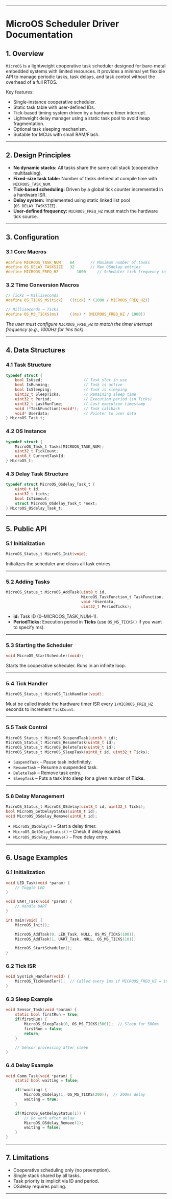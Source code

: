 
---

# **MicroOS Scheduler Driver Documentation**

## **1. Overview**

`MicroOS` is a lightweight cooperative task scheduler designed for bare-metal embedded systems with limited resources. It provides a minimal yet flexible API to manage periodic tasks, task delays, and task control without the overhead of a full RTOS.

Key features:

* Single-instance cooperative scheduler.
* Static task table with user-defined IDs.
* Tick-based timing system driven by a hardware timer interrupt.
* Lightweight delay manager using a static task pool to avoid heap fragmentation.
* Optional task sleeping mechanism.
* Suitable for MCUs with small RAM/Flash.

---

## **2. Design Principles**

* **No dynamic stacks:** All tasks share the same call stack (cooperative multitasking).
* **Fixed-size task table:** Number of tasks defined at compile time with `MICROOS_TASK_NUM`.
* **Tick-based scheduling:** Driven by a global tick counter incremented in a hardware ISR.
* **Delay system:** Implemented using static linked list pool (`OS_DELAY_TASKSIZE`).
* **User-defined frequency:** `MICROOS_FREQ_HZ` must match the hardware tick source.

---

## **3. Configuration**

### **3.1 Core Macros**

```c
#define MICROOS_TASK_NUM    64       // Maximum number of tasks
#define OS_DELAY_TASKSIZE   32       // Max OSdelay entries
#define MICROOS_FREQ_HZ        1000     // Scheduler tick frequency in Hz (must match hardware timer)
```

### **3.2 Time Conversion Macros**

```c
// Ticks → Milliseconds
#define OS_TICKS_MS(tick)   ((tick) * (1000 / MICROOS_FREQ_HZ))

// Milliseconds → Ticks
#define OS_MS_TICKS(ms)     ((ms) * (MICROOS_FREQ_HZ / 1000))
```

*The user must configure `MICROOS_FREQ_HZ` to match the timer interrupt frequency (e.g., 1000Hz for 1ms tick).*

---

## **4. Data Structures**

### **4.1 Task Structure**

```c
typedef struct {
    bool IsUsed;                  // Task slot in use
    bool IsRunning;               // Task is active
    bool IsSleeping;              // Task is sleeping
    uint32_t SleepTicks;          // Remaining sleep time
    uint32_t Period;              // Execution period (in Ticks)
    uint32_t LastRunTime;         // Last execution timestamp
    void (*TaskFunction)(void*);  // Task callback
    void* Userdata;               // Pointer to user data
} MicroOS_Task_t;
```

### **4.2 OS Instance**

```c
typedef struct {
    MicroOS_Task_t Tasks[MICROOS_TASK_NUM];
    uint32_t TickCount;
    uint8_t CurrentTaskId;
} MicroOS_t;
```

### **4.3 Delay Task Structure**

```c
typedef struct MicroOS_OSdelay_Task_t {
    uint8_t id;
    uint32_t ticks;
    bool IsTimeout;
    struct MicroOS_OSdelay_Task_t *next;
} MicroOS_OSdelay_Task_t;
```

---

## **5. Public API**

### **5.1 Initialization**

```c
MicroOS_Status_t MicroOS_Init(void);
```

Initializes the scheduler and clears all task entries.

---

### **5.2 Adding Tasks**

```c
MicroOS_Status_t MicroOS_AddTask(uint8_t id,
                                 MicroOS_TaskFunction_t TaskFunction,
                                 void *Userdata,
                                 uint32_t PeriodTicks);
```

* **id:** Task ID (0–MICROOS\_TASK\_NUM-1).
* **PeriodTicks:** Execution period in **Ticks** (use `OS_MS_TICKS()` if you want to specify ms).

---

### **5.3 Starting the Scheduler**

```c
void MicroOS_StartScheduler(void);
```

Starts the cooperative scheduler. Runs in an infinite loop.

---

### **5.4 Tick Handler**

```c
MicroOS_Status_t MicroOS_TickHandler(void);
```

Must be called inside the hardware timer ISR every `1/MICROOS_FREQ_HZ` seconds to increment `TickCount`.

---

### **5.5 Task Control**

```c
MicroOS_Status_t MicroOS_SuspendTask(uint8_t id);
MicroOS_Status_t MicroOS_ResumeTask(uint8_t id);
MicroOS_Status_t MicroOS_DeleteTask(uint8_t id);
MicroOS_Status_t MicroOS_SleepTask(uint8_t id, uint32_t Ticks);
```

* `SuspendTask` – Pause task indefinitely.
* `ResumeTask` – Resume a suspended task.
* `DeleteTask` – Remove task entry.
* `SleepTask` – Puts a task into sleep for a given number of **Ticks**.

---

### **5.6 Delay Management**

```c
MicroOS_Status_t MicroOS_OSdelay(uint8_t id, uint32_t Ticks);
bool MicroOS_GetDelayStatus(uint8_t id);
void MicroOS_OSdelay_Remove(uint8_t id);
```

* `MicroOS_OSdelay()` – Start a delay timer.
* `MicroOS_GetDelayStatus()` – Check if delay expired.
* `MicroOS_OSdelay_Remove()` – Free delay entry.

---

## **6. Usage Examples**

### **6.1 Initialization**

```c
void LED_Task(void *param) {
    // Toggle LED
}

void UART_Task(void *param) {
    // Handle UART
}

int main(void) {
    MicroOS_Init();

    MicroOS_AddTask(0, LED_Task, NULL, OS_MS_TICKS(100));
    MicroOS_AddTask(1, UART_Task, NULL, OS_MS_TICKS(10));

    MicroOS_StartScheduler();
}
```

### **6.2 Tick ISR**

```c
void SysTick_Handler(void) {
    MicroOS_TickHandler();  // Called every 1ms if MICROOS_FREQ_HZ = 1000
}
```

### **6.3 Sleep Example**

```c
void Sensor_Task(void *param) {
    static bool firstRun = true;
    if(firstRun) {
        MicroOS_SleepTask(0, OS_MS_TICKS(500));  // Sleep for 500ms
        firstRun = false;
        return;
    }

    // Sensor processing after sleep
}
```

### **6.4 Delay Example**

```c
void Comm_Task(void *param) {
    static bool waiting = false;

    if(!waiting) {
        MicroOS_OSdelay(1, OS_MS_TICKS(200));  // 200ms delay
        waiting = true;
    }

    if(MicroOS_GetDelayStatus(1)) {
        // Do work after delay
        MicroOS_OSdelay_Remove(1);
        waiting = false;
    }
}
```

---

## **7. Limitations**

* Cooperative scheduling only (no preemption).
* Single stack shared by all tasks.
* Task priority is implicit via ID and period.
* OSdelay requires polling.

---
